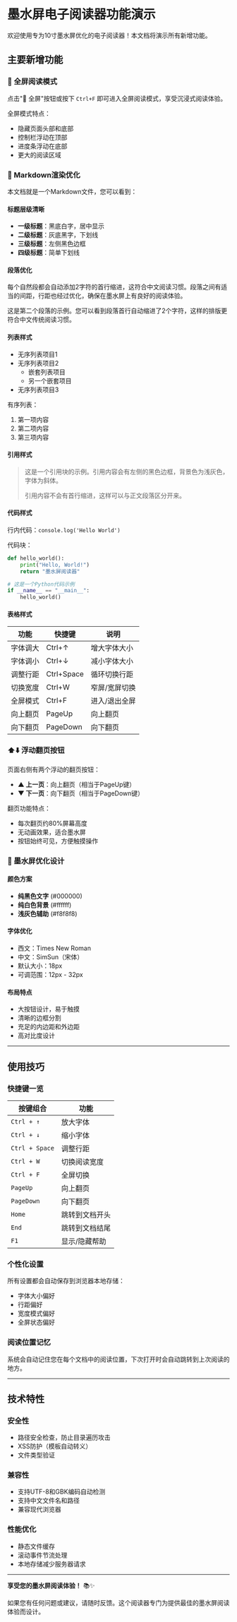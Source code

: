 # 墨水屏电子阅读器功能演示

欢迎使用专为10寸墨水屏优化的电子阅读器！本文档将演示所有新增功能。

## 主要新增功能

### 🔳 全屏阅读模式

点击"🔳 全屏"按钮或按下 `Ctrl+F` 即可进入全屏阅读模式，享受沉浸式阅读体验。

全屏模式特点：
- 隐藏页面头部和底部
- 控制栏浮动在顶部
- 进度条浮动在底部
- 更大的阅读区域

### 📄 Markdown渲染优化

本文档就是一个Markdown文件，您可以看到：

#### 标题层级清晰
- **一级标题**：黑底白字，居中显示
- **二级标题**：灰底黑字，下划线
- **三级标题**：左侧黑色边框
- **四级标题**：简单下划线

#### 段落优化
每个自然段都会自动添加2字符的首行缩进，这符合中文阅读习惯。段落之间有适当的间距，行距也经过优化，确保在墨水屏上有良好的阅读体验。

这是第二个段落的示例。您可以看到段落首行自动缩进了2个字符，这样的排版更符合中文传统阅读习惯。

#### 列表样式
- 无序列表项目1
- 无序列表项目2
  - 嵌套列表项目
  - 另一个嵌套项目
- 无序列表项目3

有序列表：
1. 第一项内容
2. 第二项内容
3. 第三项内容

#### 引用样式

> 这是一个引用块的示例。引用内容会有左侧的黑色边框，背景色为浅灰色，字体为斜体。
> 
> 引用内容不会有首行缩进，这样可以与正文段落区分开来。

#### 代码样式

行内代码：`console.log('Hello World')`

代码块：
```python
def hello_world():
    print("Hello, World!")
    return "墨水屏阅读器"

# 这是一个Python代码示例
if __name__ == "__main__":
    hello_world()
```

#### 表格样式

| 功能 | 快捷键 | 说明 |
|------|--------|------|
| 字体调大 | Ctrl+↑ | 增大字体大小 |
| 字体调小 | Ctrl+↓ | 减小字体大小 |
| 调整行距 | Ctrl+Space | 循环切换行距 |
| 切换宽度 | Ctrl+W | 窄屏/宽屏切换 |
| 全屏模式 | Ctrl+F | 进入/退出全屏 |
| 向上翻页 | PageUp | 向上翻页 |
| 向下翻页 | PageDown | 向下翻页 |

### ⬆️⬇️ 浮动翻页按钮

页面右侧有两个浮动的翻页按钮：
- **▲ 上一页**：向上翻页（相当于PageUp键）
- **▼ 下一页**：向下翻页（相当于PageDown键）

翻页功能特点：
- 每次翻页约80%屏幕高度
- 无动画效果，适合墨水屏
- 按钮始终可见，方便触摸操作

### 🎨 墨水屏优化设计

#### 颜色方案
- **纯黑色文字** (#000000)
- **纯白色背景** (#ffffff)
- **浅灰色辅助** (#f8f8f8)

#### 字体优化
- 西文：Times New Roman
- 中文：SimSun（宋体）
- 默认大小：18px
- 可调范围：12px - 32px

#### 布局特点
- 大按钮设计，易于触摸
- 清晰的边框分割
- 充足的内边距和外边距
- 高对比度设计

---

## 使用技巧

### 快捷键一览

| 按键组合 | 功能 |
|----------|------|
| `Ctrl + ↑` | 放大字体 |
| `Ctrl + ↓` | 缩小字体 |
| `Ctrl + Space` | 调整行距 |
| `Ctrl + W` | 切换阅读宽度 |
| `Ctrl + F` | 全屏切换 |
| `PageUp` | 向上翻页 |
| `PageDown` | 向下翻页 |
| `Home` | 跳转到文档开头 |
| `End` | 跳转到文档结尾 |
| `F1` | 显示/隐藏帮助 |

### 个性化设置

所有设置都会自动保存到浏览器本地存储：
- 字体大小偏好
- 行距偏好  
- 宽度模式偏好
- 全屏状态偏好

### 阅读位置记忆

系统会自动记住您在每个文档中的阅读位置，下次打开时会自动跳转到上次阅读的地方。

---

## 技术特性

### 安全性
- 路径安全检查，防止目录遍历攻击
- XSS防护（模板自动转义）
- 文件类型验证

### 兼容性
- 支持UTF-8和GBK编码自动检测
- 支持中文文件名和路径
- 兼容现代浏览器

### 性能优化
- 静态文件缓存
- 滚动事件节流处理
- 本地存储减少服务器请求

---

**享受您的墨水屏阅读体验！** 📚✨

如果您有任何问题或建议，请随时反馈。这个阅读器专门为提供最佳的墨水屏阅读体验而设计。
